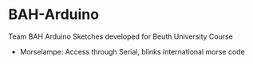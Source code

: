 # BAH-Arduino
Team BAH Arduino Sketches developed for Beuth University Course

- Morselampe: Access through Serial, blinks international morse code
